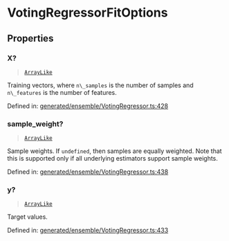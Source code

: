 # VotingRegressorFitOptions

## Properties

### X?

> [`ArrayLike`](../types/ArrayLike.md)

Training vectors, where `n\_samples` is the number of samples and `n\_features` is the number of features.

Defined in:  [generated/ensemble/VotingRegressor.ts:428](https://github.com/transitive-bullshit/scikit-learn-ts/blob/92ab806/packages/sklearn/src/generated/ensemble/VotingRegressor.ts#L428)

### sample\_weight?

> [`ArrayLike`](../types/ArrayLike.md)

Sample weights. If `undefined`, then samples are equally weighted. Note that this is supported only if all underlying estimators support sample weights.

Defined in:  [generated/ensemble/VotingRegressor.ts:438](https://github.com/transitive-bullshit/scikit-learn-ts/blob/92ab806/packages/sklearn/src/generated/ensemble/VotingRegressor.ts#L438)

### y?

> [`ArrayLike`](../types/ArrayLike.md)

Target values.

Defined in:  [generated/ensemble/VotingRegressor.ts:433](https://github.com/transitive-bullshit/scikit-learn-ts/blob/92ab806/packages/sklearn/src/generated/ensemble/VotingRegressor.ts#L433)
